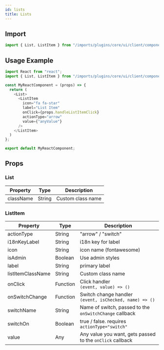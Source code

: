 ```yaml
---
id: lists
title: Lists
---
```

    
## Import

```javascript
import { List, ListItem } from "/imports/plugins/core/ui/client/components";
```

## Usage Example

```javascript
import React from "react";
import { List, ListItem } from "/imports/plugins/core/ui/client/components";

const MyReactComponent = (props) => {
  return (
    <List>
      <ListItem
        icon="fa fa-star"
        label="List Item"
        onClick={props.handleListItemClick}
        actionType="arrow"
        value={"anyValue"}
      />
    </ListItem>
  )
};

export default MyReactComponent;
```

## Props

### List

| Property  | Type   | Description       |
| --------- | ------ | ----------------- |
| className | String | Custom class name |

### ListItem

| Property          | Type     | Description                                                |
| ----------------- | -------- | ---------------------------------------------------------- |
| actionType        | String   | "arrow" / "switch"                                         |
| i18nKeyLabel      | String   | i18n key for label                                         |
| icon              | String   | icon name (fontawesome)                                    |
| isAdmin           | Boolean  | Use admin styles                                           |
| label             | String   | primary label                                              |
| listItemClassName | String   | Custom class name                                          |
| onClick           | Function | Click handler<br> `(event, value) => ()`                   |
| onSwitchChange    | Function | Switch change handler<br> `(event, isChecked, name) => ()` |
| switchName        | String   | Name of switch, passed to the `onSwitchChange` callback    |
| switchOn          | Boolean  | true / false. requires `actionType="switch"`               |
| value             | Any      | Any value you want, gets passed to the `onClick` callback  |
